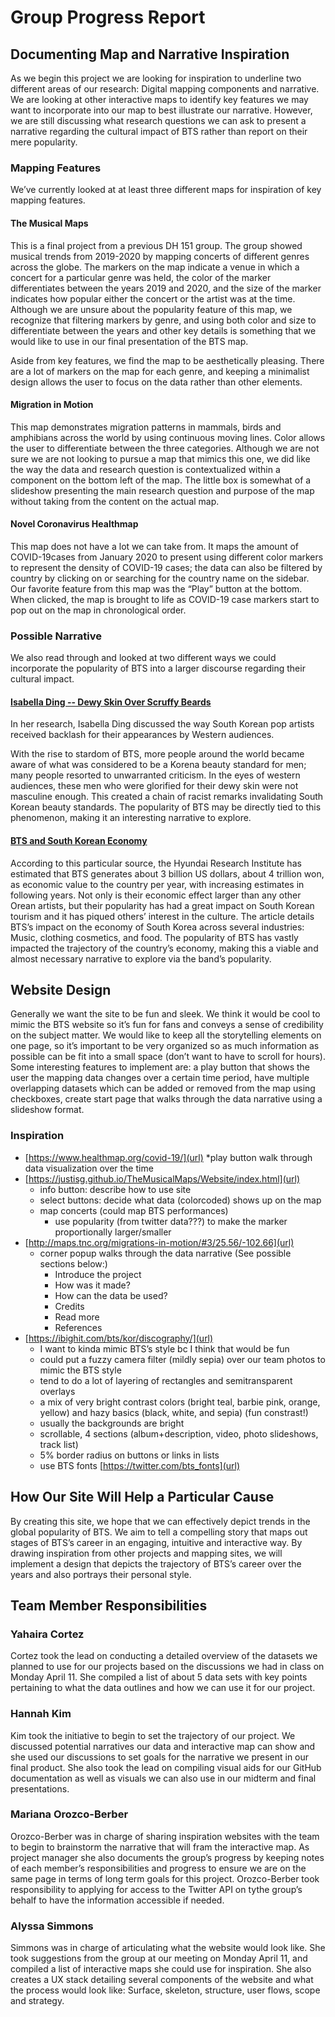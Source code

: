 # Group Progress Report

## Documenting Map and Narrative Inspiration
As we begin this project we are looking for inspiration to underline two different areas of our research: Digital mapping components and narrative. We are looking at other interactive maps to identify key features we may want to incorporate into our map to best illustrate our narrative. However, we are still discussing what research questions we can ask to present a narrative regarding the cultural impact of BTS rather than report on their mere popularity. 
### Mapping Features
We’ve currently looked at at least three different maps for inspiration of key mapping features.
#### The Musical Maps
This is a final project from a previous DH 151 group. The group showed musical trends from 2019-2020 by mapping concerts of different genres across the globe. The markers on the map indicate a venue in which a concert for a particular genre was held, the color of the marker differentiates between the years 2019 and 2020, and the size of the marker indicates how popular either the concert or the artist was at the time. Although we are unsure about the popularity feature of this map, we recognize that filtering markers by genre, and using both color and size to differentiate between the years and other key details is something that we would like to use in our final presentation of the BTS map. 

Aside from key features, we find the map to be aesthetically pleasing. There are a lot of markers on the map for each genre, and keeping a minimalist design allows the user to focus on the data rather than other elements. 

#### Migration in Motion
This map demonstrates migration patterns in mammals, birds and amphibians across the world by using continuous moving lines. Color allows the user to differentiate between the three categories. Although we are not sure we are not looking to pursue a map that mimics this one, we did like the way the data and research question is contextualized within a component on the bottom left of the map. The little box is somewhat of a slideshow presenting the main research question and purpose of the map without taking from the content on the actual map. 

#### Novel Coronavirus Healthmap
This map does not have a lot we can take from. It maps the amount of COVID-19cases from January 2020 to present using different color markers to represent the density of COVID-19 cases; the data can also be filtered by country by clicking on or searching for the country name on the sidebar. Our favorite feature from this map was the “Play” button at the bottom. When clicked, the map is brought to life as COVID-19 case markers start to pop out on the map in chronological order. 

### Possible Narrative
We also read through and looked at two different ways we could incorporate the popularity of BTS into a larger discourse regarding their cultural impact.

#### [Isabella Ding -- Dewy Skin Over Scruffy Beards](https://www.youtube.com/watch?v=UqrcCN8rOMc&list=PLAZz1xWL6At3kuncaIrQZUG4LZskUKhEA&index=11)
In her research, Isabella Ding discussed the way South Korean pop artists received backlash for their appearances by Western audiences. 

With the rise to stardom of BTS, more people around the world became aware of what was considered to be a Korena beauty standard for men; many people resorted to unwarranted criticism. In the eyes of western audiences, these men who were glorified for their dewy skin were not masculine enough. This created a chain of racist remarks invalidating South Korean beauty standards. The popularity of BTS may be directly tied to this phenomenon,  making it an interesting narrative to explore. 

#### [BTS and South Korean Economy](https://shadow-twts.medium.com/the-bts-effect-on-south-koreas-economy-industry-and-culture-975e8933da56)
According to this particular source, the Hyundai Research Institute has estimated that BTS generates about 3 billion US dollars, about 4 trillion won, as economic value to the country per year, with increasing estimates in following years. Not only is their economic effect larger than any other Orean artists, but their popularity has had a great impact on South Korean tourism and it has piqued others’ interest in the culture. The article details BTS’s impact on the economy of South Korea across several industries: Music, clothing cosmetics, and food. The popularity of BTS has vastly impacted the trajectory of the country’s economy, making this a viable and almost necessary narrative to explore via the band’s popularity. 


## Website Design
Generally we want the site to be fun and sleek. We think it would be cool to mimic the BTS website so it’s fun for fans and conveys a sense of credibility on the subject matter. We would like to keep all the storytelling elements on one page, so it’s important to be very organized so as much information as possible can be fit into a small space (don’t want to have to scroll for hours). Some interesting features to implement are: a play button that shows the user the mapping data changes over a certain time period, have multiple overlapping datasets which can be added or removed from the map using checkboxes, create start page that walks through the data narrative using a slideshow format.
### Inspiration
  * [https://www.healthmap.org/covid-19/](url)
    *play button walk through data visualization over the time
  * [https://justisg.github.io/TheMusicalMaps/Website/index.html](url) 
    * info button: describe how to use site
    * select buttons: decide what data (colorcoded) shows up on the map
    * map concerts (could map BTS performances)
        - use popularity (from twitter data???) to make the marker proportionally larger/smaller
  * [http://maps.tnc.org/migrations-in-motion/#3/25.56/-102.66](url)
    * corner popup walks through the data narrative (See possible sections below:)
        - Introduce the project
        - How was it made?
        - How can the data be used?
        - Credits
        - Read more
        - References
  * [https://ibighit.com/bts/kor/discography/](url)
    * I want to kinda mimic BTS’s style bc I think that would be fun
    * could put a fuzzy camera filter (mildly sepia) over our team photos to mimic the BTS style
    * tend to do a lot of layering of rectangles and semitransparent overlays
    * a mix of very bright contrast colors (bright teal, barbie pink, orange, yellow) and hazy basics (black, white, and sepia) (fun constrast!)
    * usually the backgrounds are bright
    * scrollable, 4 sections (album+description, video, photo slideshows, track list)
    * 5% border radius on buttons or links in lists
    * use BTS fonts [https://twitter.com/bts_fonts](url) 

## How Our Site Will Help a Particular Cause
By creating this site, we hope that we can effectively depict trends in the global popularity of BTS. We aim to tell a compelling story that maps out stages of BTS’s career in an engaging, intuitive and interactive way. By drawing inspiration from other projects and mapping sites, we will implement a design that depicts the trajectory of BTS’s career over the years and also portrays their personal style.  

## Team Member Responsibilities

### Yahaira Cortez
Cortez took the lead on conducting a detailed overview of the datasets we planned to use for our projects based on the discussions we had in class on Monday April 11. She compiled a list of about 5 data sets with key points pertaining to what the data outlines and how we can use it for our project. 

### Hannah Kim
Kim took the initiative to begin to set the trajectory of our project. We discussed potential narratives our data and interactive map can show and she used our discussions to set goals for the narrative we present in our final product. She also took the lead on compiling visual aids for our GitHub documentation as well as visuals we can also use in our midterm and final presentations.

### Mariana Orozco-Berber
Orozco-Berber was in charge of sharing inspiration websites with the team to begin to brainstorm the narrative that will fram the interactive map. As project manager she also documents the group’s progress by keeping notes of each member’s responsibilities and progress to ensure we are on the same page in terms of long term goals for this project. Orozco-Berber took responsibility to applying for access to the Twitter API on tythe group’s behalf to have the information accessible if needed. 

### Alyssa Simmons
Simmons was in charge of articulating what the website would look like. She took suggestions from the group at our meeting on Monday April 11, and compiled a list of interactive maps she could use for inspiration. She also creates a UX stack detailing several components of the website and what the process would look like: Surface, skeleton, structure, user flows, scope and strategy.
